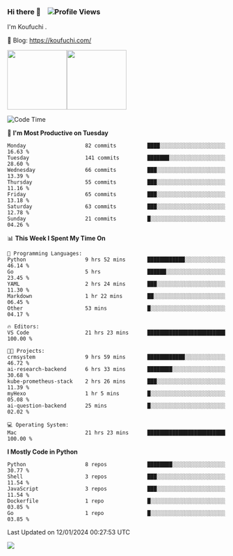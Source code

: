 ### Hi there 👋 &nbsp;&nbsp; ![Profile Views](https://komarev.com/ghpvc/?username=Koufuchi&base=200)

I'm Koufuchi . 

📔 Blog: <https://koufuchi.com/>

<img align="" height="137px" src="https://github-readme-stats-seven-nu-30.vercel.app/api?username=Koufuchi&hide=issues,contribs&show_icons=true&line_height=21&theme=radical&locale=en" /><img align="" height="137px" src="https://github-readme-stats-seven-nu-30.vercel.app/api/top-langs/?username=Koufuchi&layout=compact&hide=blade,html,css,pug,scss&theme=radical&locale=en" />

<!--START_SECTION:waka-->
![Code Time](http://img.shields.io/badge/Code%20Time-258%20hrs%2026%20mins-blue)

📅 **I'm Most Productive on Tuesday** 

```text
Monday                   82 commits          ████░░░░░░░░░░░░░░░░░░░░░   16.63 % 
Tuesday                  141 commits         ███████░░░░░░░░░░░░░░░░░░   28.60 % 
Wednesday                66 commits          ███░░░░░░░░░░░░░░░░░░░░░░   13.39 % 
Thursday                 55 commits          ███░░░░░░░░░░░░░░░░░░░░░░   11.16 % 
Friday                   65 commits          ███░░░░░░░░░░░░░░░░░░░░░░   13.18 % 
Saturday                 63 commits          ███░░░░░░░░░░░░░░░░░░░░░░   12.78 % 
Sunday                   21 commits          █░░░░░░░░░░░░░░░░░░░░░░░░   04.26 % 
```


📊 **This Week I Spent My Time On** 

```text
💬 Programming Languages: 
Python                   9 hrs 52 mins       ████████████░░░░░░░░░░░░░   46.14 % 
Go                       5 hrs               ██████░░░░░░░░░░░░░░░░░░░   23.45 % 
YAML                     2 hrs 24 mins       ███░░░░░░░░░░░░░░░░░░░░░░   11.30 % 
Markdown                 1 hr 22 mins        ██░░░░░░░░░░░░░░░░░░░░░░░   06.45 % 
Other                    53 mins             █░░░░░░░░░░░░░░░░░░░░░░░░   04.17 % 

🔥 Editors: 
VS Code                  21 hrs 23 mins      █████████████████████████   100.00 % 

🐱‍💻 Projects: 
crmsystem                9 hrs 59 mins       ████████████░░░░░░░░░░░░░   46.72 % 
ai-research-backend      6 hrs 33 mins       ████████░░░░░░░░░░░░░░░░░   30.68 % 
kube-prometheus-stack    2 hrs 26 mins       ███░░░░░░░░░░░░░░░░░░░░░░   11.39 % 
myHexo                   1 hr 5 mins         █░░░░░░░░░░░░░░░░░░░░░░░░   05.08 % 
ai-question-backend      25 mins             █░░░░░░░░░░░░░░░░░░░░░░░░   02.02 % 

💻 Operating System: 
Mac                      21 hrs 23 mins      █████████████████████████   100.00 % 
```

**I Mostly Code in Python** 

```text
Python                   8 repos             ████████░░░░░░░░░░░░░░░░░   30.77 % 
Shell                    3 repos             ███░░░░░░░░░░░░░░░░░░░░░░   11.54 % 
JavaScript               3 repos             ███░░░░░░░░░░░░░░░░░░░░░░   11.54 % 
Dockerfile               1 repo              █░░░░░░░░░░░░░░░░░░░░░░░░   03.85 % 
Go                       1 repo              █░░░░░░░░░░░░░░░░░░░░░░░░   03.85 % 
```




 Last Updated on 12/01/2024 00:27:53 UTC
<!--END_SECTION:waka-->

![](https://hit.yhype.me/github/profile?user_id=46078832)
